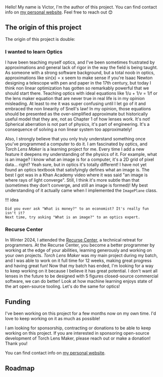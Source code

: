 
Hello! My name is Victor, I'm the author of this project. You can find contact
info on [my personal website](https://victorpoughon.fr). Feel free to reach out 😊

## The origin of this project

The origin of this project is double:

### I wanted to learn Optics

I have been teaching myself optics, and I've been sometimes frustrated by
approximations and general lack of rigor in the way the field is being taught.
As someone with a strong software background, but a total noob in optics,
approximations like sin(x) = x seem to make sense if you're Isaac Newton
designing a telescope with pen and paper in the 17th century, but today I think
non linear optimization has gotten so remarkably powerful that we should start
there. Teaching optics with ideal equations like 1/u + 1/v = 1/f or the lens
maker equation that are never true in real life is in my opinion misleading. At
least to me it was super confusing until I let go of it and embraced the non
linearity of Snell's law! In my opinion, those equations should be presented as
the over-simplified approximate but historically useful model that they are, not
as Chapter 1 of how lenses work. It's not! Spherical aberration is not part of
physics, it's part of engineering. It's a consequence of solving a non linear
system too approximately!

Also, I strongly believe that you only truly understand something once
you've programmed a computer to do it. I am fascinated by optics, and _Torch
Lens Maker_ is a learning project for me. Every time I add a new feature it
deepens my understanding of the physics of it. For example, what is an image? I
know what an image is for a computer, it's a 2D grid of pixel data... right?
Yeah sure, but in optics it's totally different! I have not yet found an optics
textbook that satisfyingly defines what an image is. The best I got was in a Khan
Academy video where it was said "an image is where rays of light converge".
Still, I think it's more subtle than that (sometimes they don't converge, and
still an image is formed)! My best understanding of it actually came when I
implemented the `ImagePlane` class.

!!! idea

    Did you ever ask "What is money?" to an economist? It's really fun isn't it?
    Next time, try asking "What is an image?" to an optics expert.

### Recurse Center

In Winter 2024, I attended the [Recurse Center](https://www.recurse.com/), a
technical retreat for programmers. At the Recurse Center, you become a better
programmer by working at the edge of your abilities, learning generously and
working on your own projects. _Torch Lens Maker_ was my main project during my
batch, and I was able to work on it full time for 12 weeks, making great
progress and having great fun! Now that my batch has ended, I'm looking for a
way to keep working on it because I believe it has great potential. I don't want
all lenses in the future to be designed with 5 figures closed-source commercial
software, we can do better! Look at how machine learning enjoys state of the art
open-source tooling. Let's do the same for optics!

## Funding

I've been working on this project for a few months now on my own time. I'd love
to keep working on it as much as possible!

I am looking for sponsorship, contracting or donations to be able to keep
working on this project. If you are interested in sponsoring open-source
development of Torch Lens Maker, please reach out or make a donation! Thank
you!

You can find contact info on [my personal website](https://victorpoughon.fr/).

## Roadmap

